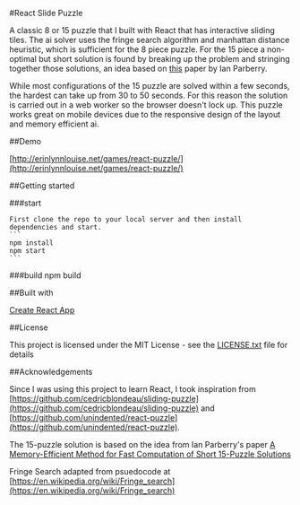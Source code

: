 #React Slide Puzzle

A classic 8 or 15 puzzle that I built with React that has interactive sliding tiles. The ai solver uses the fringe search algorithm and manhattan distance heuristic, which is sufficient for the 8 piece puzzle. For the 15 piece a non-optimal but short solution is found by breaking up the problem and stringing together those solutions, an idea based on [this](https://pdfs.semanticscholar.org/21be/9f73ab7afb7991b8cfbdaf96e4124a0bec89.pdf) paper by Ian Parberry.

While most configurations of the 15 puzzle are solved within a few seconds, the hardest can take up from 30 to 50 seconds. For this reason the solution is carried out in a web worker so the browser doesn't lock up. This puzzle works great on mobile devices due to the responsive design of the layout and memory efficient ai.

##Demo

[http://erinlynnlouise.net/games/react-puzzle/](http://erinlynnlouise.net/games/react-puzzle/)

##Getting started

   ###start

    First clone the repo to your local server and then install dependencies and start.
    ```
    npm install
    npm start
    ```
   ###build
    npm build

##Built with

[Create React App](https://github.com/facebook/create-react-app)

##License

This project is licensed under the MIT License - see the [LICENSE.txt](LICENSE.txt) file for details

##Acknowledgements

Since I was using this project to learn React, I took inspiration from [https://github.com/cedricblondeau/sliding-puzzle](https://github.com/cedricblondeau/sliding-puzzle) and [https://github.com/unindented/react-puzzle](https://github.com/unindented/react-puzzle).

The 15-puzzle solution is based on the idea from Ian Parberry's paper [A Memory-Efficient Method for Fast Computation of Short 15-Puzzle Solutions](https://pdfs.semanticscholar.org/21be/9f73ab7afb7991b8cfbdaf96e4124a0bec89.pdf)

Fringe Search adapted from psuedocode at [https://en.wikipedia.org/wiki/Fringe_search](https://en.wikipedia.org/wiki/Fringe_search)

